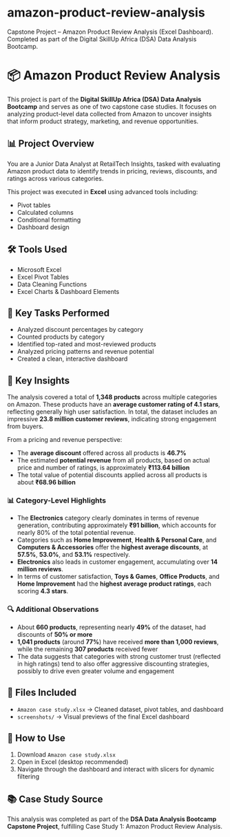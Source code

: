 # amazon-product-review-analysis
Capstone Project – Amazon Product Review Analysis (Excel Dashboard). Completed as part of the Digital SkillUp Africa (DSA) Data Analysis Bootcamp.
# 📦 Amazon Product Review Analysis

This project is part of the **Digital SkillUp Africa (DSA) Data Analysis Bootcamp** and serves as one of two capstone case studies. It focuses on analyzing product-level data collected from Amazon to uncover insights that inform product strategy, marketing, and revenue opportunities.

## 📊 Project Overview

You are a Junior Data Analyst at RetailTech Insights, tasked with evaluating Amazon product data to identify trends in pricing, reviews, discounts, and ratings across various categories.

This project was executed in **Excel** using advanced tools including:

* Pivot tables
* Calculated columns
* Conditional formatting
* Dashboard design

## 🛠 Tools Used

* Microsoft Excel
* Excel Pivot Tables
* Data Cleaning Functions
* Excel Charts & Dashboard Elements

## 📌 Key Tasks Performed

* Analyzed discount percentages by category
* Counted products by category
* Identified top-rated and most-reviewed products
* Analyzed pricing patterns and revenue potential
* Created a clean, interactive dashboard

## 🔦 Key Insights

The analysis covered a total of **1,348 products** across multiple categories on Amazon. These products have an **average customer rating of 4.1 stars**, reflecting generally high user satisfaction. In total, the dataset includes an impressive **23.8 million customer reviews**, indicating strong engagement from buyers.

From a pricing and revenue perspective:

* The **average discount** offered across all products is **46.7%**
* The estimated **potential revenue** from all products, based on actual price and number of ratings, is approximately **₹113.64 billion**
* The total value of potential discounts applied across all products is about **₹68.96 billion**

### 📊 Category-Level Highlights

* The **Electronics** category clearly dominates in terms of revenue generation, contributing approximately **₹91 billion**, which accounts for nearly 80% of the total potential revenue.
* Categories such as **Home Improvement**, **Health & Personal Care**, and **Computers & Accessories** offer the **highest average discounts**, at **57.5%**, **53.0%**, and **53.1%** respectively.
* **Electronics** also leads in customer engagement, accumulating over **14 million reviews**.
* In terms of customer satisfaction, **Toys & Games**, **Office Products**, and **Home Improvement** had the **highest average product ratings**, each scoring **4.3 stars**.

### 🔍 Additional Observations

* About **660 products**, representing nearly **49%** of the dataset, had discounts of **50% or more**
* **1,041 products** (around **77%**) have received **more than 1,000 reviews**, while the remaining **307 products** received fewer
* The data suggests that categories with strong customer trust (reflected in high ratings) tend to also offer aggressive discounting strategies, possibly to drive even greater volume and engagement

## 📂 Files Included

* `Amazon case study.xlsx` → Cleaned dataset, pivot tables, and dashboard
* `screenshots/` → Visual previews of the final Excel dashboard

## 📜 How to Use

1. Download `Amazon case study.xlsx`
2. Open in Excel (desktop recommended)
3. Navigate through the dashboard and interact with slicers for dynamic filtering

## 📚 Case Study Source

This analysis was completed as part of the **DSA Data Analysis Bootcamp Capstone Project**, fulfilling Case Study 1: Amazon Product Review Analysis.
